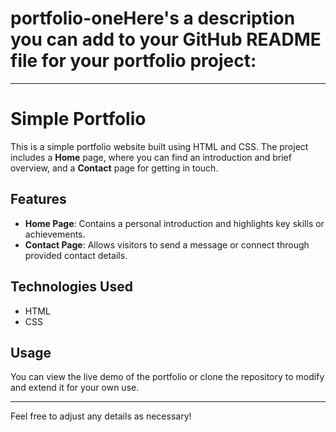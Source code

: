# portfolio-oneHere's a description you can add to your GitHub README file for your portfolio project:

---

# Simple Portfolio

This is a simple portfolio website built using HTML and CSS. The project includes a **Home** page, where you can find an introduction and brief overview, and a **Contact** page for getting in touch.

## Features
- **Home Page**: Contains a personal introduction and highlights key skills or achievements.
- **Contact Page**: Allows visitors to send a message or connect through provided contact details.

## Technologies Used
- HTML
- CSS

## Usage
You can view the live demo of the portfolio or clone the repository to modify and extend it for your own use.

---

Feel free to adjust any details as necessary!
